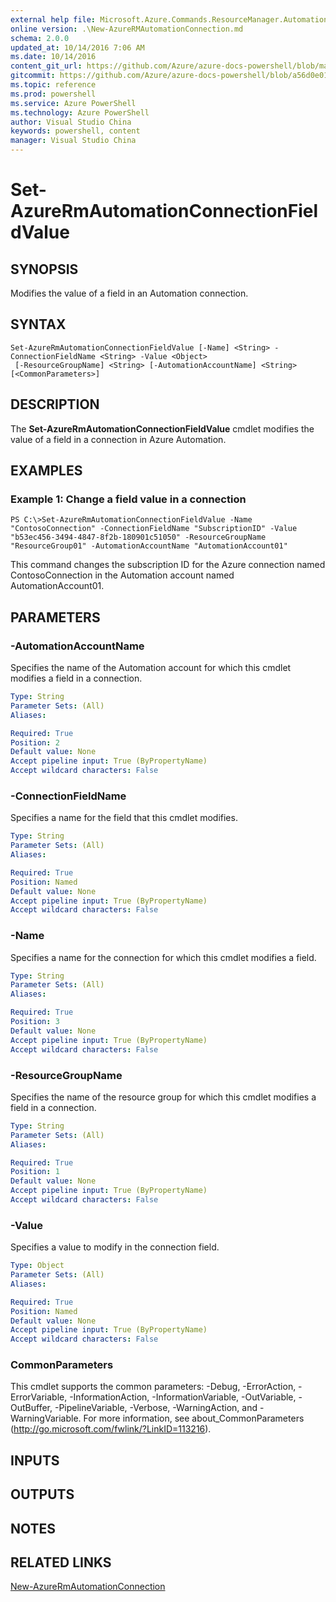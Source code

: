 ```yaml
---
external help file: Microsoft.Azure.Commands.ResourceManager.Automation.dll-Help.xml
online version: .\New-AzureRMAutomationConnection.md
schema: 2.0.0
updated_at: 10/14/2016 7:06 AM
ms.date: 10/14/2016
content_git_url: https://github.com/Azure/azure-docs-powershell/blob/master/azureps-cmdlets-docs/ResourceManager/AzureRM.Automation/v2.0/CmdletMDs/Set-AzureRMAutomationConnectionFieldValue.md
gitcommit: https://github.com/Azure/azure-docs-powershell/blob/a56d0e01e65c2c33aa2af13dd29addc94ead6e88/azureps-cmdlets-docs/ResourceManager/AzureRM.Automation/v2.0/CmdletMDs/Set-AzureRMAutomationConnectionFieldValue.md
ms.topic: reference
ms.prod: powershell
ms.service: Azure PowerShell
ms.technology: Azure PowerShell
author: Visual Studio China
keywords: powershell, content
manager: Visual Studio China
---
```


# Set-AzureRmAutomationConnectionFieldValue

## SYNOPSIS
Modifies the value of a field in an Automation connection.

## SYNTAX

```
Set-AzureRmAutomationConnectionFieldValue [-Name] <String> -ConnectionFieldName <String> -Value <Object>
 [-ResourceGroupName] <String> [-AutomationAccountName] <String> [<CommonParameters>]
```

## DESCRIPTION
The **Set-AzureRmAutomationConnectionFieldValue** cmdlet modifies the value of a field in a connection in Azure Automation.

## EXAMPLES

### Example 1: Change a field value in a connection
```
PS C:\>Set-AzureRmAutomationConnectionFieldValue -Name "ContosoConnection" -ConnectionFieldName "SubscriptionID" -Value "b53ec456-3494-4847-8f2b-180901c51050" -ResourceGroupName "ResourceGroup01" -AutomationAccountName "AutomationAccount01"
```

This command changes the subscription ID for the Azure connection named ContosoConnection in the Automation account named AutomationAccount01.

## PARAMETERS

### -AutomationAccountName
Specifies the name of the Automation account for which this cmdlet modifies a field in a connection.

```yaml
Type: String
Parameter Sets: (All)
Aliases: 

Required: True
Position: 2
Default value: None
Accept pipeline input: True (ByPropertyName)
Accept wildcard characters: False
```

### -ConnectionFieldName
Specifies a name for the field that this cmdlet modifies.

```yaml
Type: String
Parameter Sets: (All)
Aliases: 

Required: True
Position: Named
Default value: None
Accept pipeline input: True (ByPropertyName)
Accept wildcard characters: False
```

### -Name
Specifies a name for the connection for which this cmdlet modifies a field.

```yaml
Type: String
Parameter Sets: (All)
Aliases: 

Required: True
Position: 3
Default value: None
Accept pipeline input: True (ByPropertyName)
Accept wildcard characters: False
```

### -ResourceGroupName
Specifies the name of the resource group for which this cmdlet modifies a field in a connection.

```yaml
Type: String
Parameter Sets: (All)
Aliases: 

Required: True
Position: 1
Default value: None
Accept pipeline input: True (ByPropertyName)
Accept wildcard characters: False
```

### -Value
Specifies a value to modify in the connection field.

```yaml
Type: Object
Parameter Sets: (All)
Aliases: 

Required: True
Position: Named
Default value: None
Accept pipeline input: True (ByPropertyName)
Accept wildcard characters: False
```

### CommonParameters
This cmdlet supports the common parameters: -Debug, -ErrorAction, -ErrorVariable, -InformationAction, -InformationVariable, -OutVariable, -OutBuffer, -PipelineVariable, -Verbose, -WarningAction, and -WarningVariable. For more information, see about_CommonParameters (http://go.microsoft.com/fwlink/?LinkID=113216).

## INPUTS

## OUTPUTS

## NOTES

## RELATED LINKS

[New-AzureRmAutomationConnection](.\New-AzureRMAutomationConnection.md)

